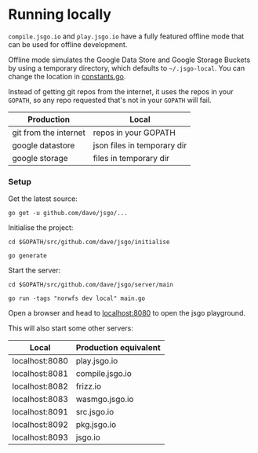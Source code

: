 # Running locally

`compile.jsgo.io` and `play.jsgo.io` have a fully featured offline mode that can be used for offline 
development.

Offline mode simulates the Google Data Store and Google Storage Buckets by using a temporary 
directory, which defaults to `~/.jsgo-local`. You can change the location in [constants.go](https://github.com/dave/jsgo/blob/master/config/constants.go).

Instead of getting git repos from the internet, it uses the repos in your `GOPATH`, so any repo requested 
that's not in your `GOPATH` will fail. 

| Production | Local |
| --- | --- |
| git from the internet | repos in your GOPATH |
| google datastore | json files in temporary dir |
| google storage | files in temporary dir |

### Setup

Get the latest source:

`go get -u github.com/dave/jsgo/...`

Initialise the project:

`cd $GOPATH/src/github.com/dave/jsgo/initialise`

`go generate`

Start the server: 

`cd $GOPATH/src/github.com/dave/jsgo/server/main`

`go run -tags "norwfs dev local" main.go`

Open a browser and head to [localhost:8080](http://localhost:8080/) to open the jsgo playground.

This will also start some other servers:

| Local | Production equivalent |
| --- | --- |
| localhost:8080 | play.jsgo.io |
| localhost:8081 | compile.jsgo.io |
| localhost:8082 | frizz.io |
| localhost:8083 | wasmgo.jsgo.io |
| localhost:8091 | src.jsgo.io |
| localhost:8092 | pkg.jsgo.io |
| localhost:8093 | jsgo.io |

